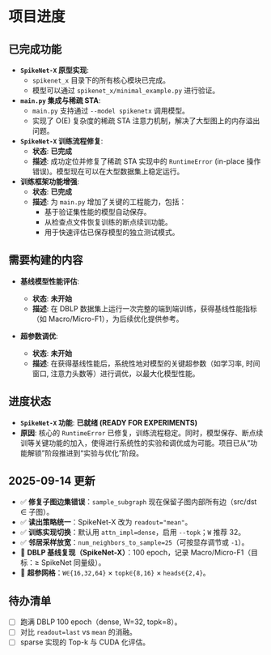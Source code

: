 # 项目进度

## 已完成功能

- **`SpikeNet-X` 原型实现**:
  - `spikenet_x` 目录下的所有核心模块已完成。
  - 模型可以通过 `spikenet_x/minimal_example.py` 进行验证。
- **`main.py` 集成与稀疏 STA**:
  - `main.py` 支持通过 `--model spikenetx` 调用模型。
  - 实现了 O(E) 复杂度的稀疏 STA 注意力机制，解决了大型图上的内存溢出问题。
- **`SpikeNet-X` 训练流程修复**:
  - **状态**: **已完成**
  - **描述**: 成功定位并修复了稀疏 STA 实现中的 `RuntimeError` (in-place 操作错误)。模型现在可以在大型数据集上稳定运行。
- **训练框架功能增强**:
  - **状态**: **已完成**
  - **描述**: 为 `main.py` 增加了关键的工程能力，包括：
    - 基于验证集性能的模型自动保存。
    - 从检查点文件恢复训练的断点续训功能。
    - 用于快速评估已保存模型的独立测试模式。

## 需要构建的内容

- **基线模型性能评估**:

  - **状态**: **未开始**
  - **描述**: 在 DBLP 数据集上运行一次完整的端到端训练，获得基线性能指标（如 Macro/Micro-F1），为后续优化提供参考。
- **超参数调优**:

  - **状态**: **未开始**
  - **描述**: 在获得基线性能后，系统性地对模型的关键超参数（如学习率, 时间窗口, 注意力头数等）进行调优，以最大化模型性能。

## 进度状态

- **`SpikeNet-X` 功能**: **已就绪 (READY FOR EXPERIMENTS)**
- **原因**: 核心的 `RuntimeError` 已修复，训练流程稳定。同时，模型保存、断点续训等关键功能的加入，使得进行系统性的实验和调优成为可能。项目已从“功能解锁”阶段推进到“实验与优化”阶段。

## 2025-09-14 更新

- ✅ **修复子图边集错误**：`sample_subgraph` 现在保留子图内部所有边（src/dst ∈ 子图）。
- ✅ **读出策略统一**：SpikeNet-X 改为 `readout="mean"`。
- ✅ **训练实现切换**：默认用 `attn_impl=dense`，启用 `--topk`；`W` 推荐 32。
- ✅ **邻居采样放宽**：`num_neighbors_to_sample=25`（可按显存调节或 `-1`）。
- 🔄 **DBLP 基线复现（SpikeNet-X）**：100 epoch，记录 Macro/Micro-F1（目标：≥ SpikeNet 同量级）。
- 📌 **超参网格**：`W∈{16,32,64}` × `topk∈{8,16}` × `heads∈{2,4}`。

## 待办清单

- [ ] 跑满 DBLP 100 epoch（dense, W=32, topk=8）。
- [ ] 对比 `readout=last` vs `mean` 的消融。
- [ ] sparse 实现的 Top-k 与 CUDA 化评估。
